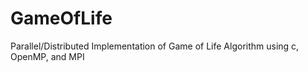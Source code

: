 # GameOfLife
Parallel/Distributed Implementation of Game of Life Algorithm using c, OpenMP, and MPI

